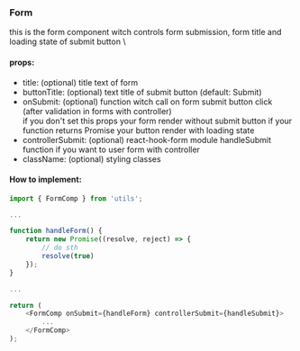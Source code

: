 ### Form

this is the form component witch controls form submission, form title and loading state of submit button \

#### props:

-   title: (optional) title text of form
-   buttonTitle: (optional) text title of submit button (default: Submit)
-   onSubmit: (optional) function witch call on form submit button click (after validation in forms with controller) \
    if you don't set this props your form render without submit button
    if your function returns Promise your button render with loading state
-   controllerSubmit: (optional) react-hook-form module handleSubmit function if you want to user form with controller
-   className: (optional) styling classes

#### How to implement:

```javascript
import { FormComp } from 'utils';

...

function handleForm() {
    return new Promise((resolve, reject) => {
        // do sth
        resolve(true)
    });
}

...

return (
    <FormComp onSubmit={handleForm} controllerSubmit={handleSubmit}>
        ...
    </FormComp>
);
```
